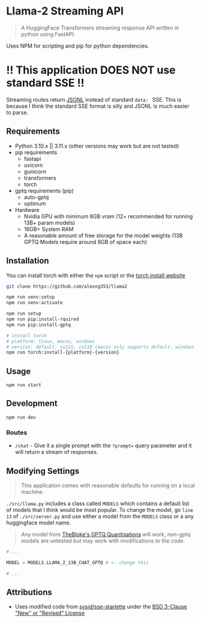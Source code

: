 # Llama-2 Streaming API

> A HuggingFace Transformers streaming response API written in python using FastAPI.

Uses NPM for scripting and pip for python dependencies.

# !! This application DOES NOT use standard SSE !!

Streaming routes return [JSONL](https://jsonlines.org/) instead of standard `data: ` SSE. This is because I think the standard SSE format is silly and JSONL is much easier to parse.

## Requirements

- Python 3.10.x || 3.11.x (other versions may work but are not tested)
- pip requirements
  - fastapi
  - uvicorn
  - gunicorn
  - transformers
  - torch
- gptq requirements (pip)
  - auto-gptq
  - optimum
- Hardware
  - Nvidia GPU with minimum 8GB vram (12+ recommended for running 13B+ param models)
  - 16GB+ System RAM
  - A reasonable amount of free storage for the model weights (13B GPTQ Models require around 8GB of space each)

## Installation

You can install torch with either the `npm` script or the [torch install website](https://pytorch.org/get-started/locally/)

```bash
git clone https://github.com/alexng353/llama2

npm run venv:setup
npm run venv:activate

npm run setup
npm run pip:install-rquired
npm run pip:install-gptq

# install torch
# platform: linux, macos, windows
# version: default, cu121, cu118 (macos only supports default. windows and linux use cu121 as default)
npm run torch:install-{platform}-{version}
```

## Usage

`npm run start`

## Development

`npm run dev`

### Routes

- `/chat` - Give it a single prompt with the `?prompt=` query parameter and it will return a stream of responses.

## Modifying Settings

> This application comes with reasonable defaults for running on a local machine.

`./src/llama.py` includes a class called `MODELS` which contains a default list of models that I think would be most popular. To change the model, go `line 13` of `./src/server.py` and use either a model from the `MODELS` class or a any huggingface model name.

> Any model from [TheBloke's GPTQ Quantisations](https://huggingface.co/TheBloke?search_models=gptq) will work, non-gptq models are untested but may work with modifications to the code.

```python file=src/server.py
# ...

MODEL = MODELS.LLAMA_2_13B_CHAT_GPTQ # <- change this

# ...
```

## Attributions

- Uses modified code from [sysid/sse-starlette](https://github.com/sysid/sse-starlette) under the [BSD 3-Clause "New" or "Revised" License](./attributions/sse_starlette.md)
